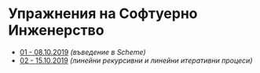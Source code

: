 Упражнения на Софтуерно Инженерство
===================================
* [01 - 08.10.2019](exercises/01) *(въведение в Scheme)*
* [02 - 15.10.2019](exercises/02) *(линейни рекурсивни и линейни итеративни
процеси)*
